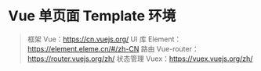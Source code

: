 # Vue 单页面 Template 环境

> 框架 Vue：https://cn.vuejs.org/
> UI 库 Element：https://element.eleme.cn/#/zh-CN
> 路由 Vue-router：https://router.vuejs.org/zh/
> 状态管理 Vuex：https://vuex.vuejs.org/zh/
